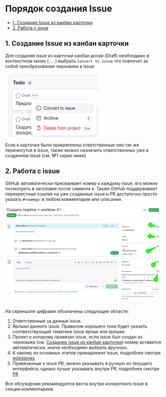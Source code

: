 # Порядок создания Issue <!-- omit in toc -->

- [1. Создание Issue из канбан карточки](#1-создание-issue-из-канбан-карточки)
- [2. Работа с issue](#2-работа-с-issue)

## 1. Создание Issue из канбан карточки

Для создания issue из карточки канбан доски (Draft) необходимо в контекстном меню (`...`) выбрать `Convert to issue` что повлечет за собой преобразования черновика в issue

![convert-to-issue](images/issues/convert-to-issue.png)

Если к карточке были прикреплены ответственные они так же перенесутся в issue, также можно назначить ответственных уже в созданном issue (см. №1 скрин ниже).

## 2. Работа с issue

GitHub автоматически присваивает номер к каждому issue, его можно посмотреть в заголовке после символа `#`. Также GitHub поддерживает перекрестные ссылке на уже созданные issue и PR достаточно просто указать `#<номер>` в любом комментарии или описании.

![issue-view](images/issues/issue-view.png)

На скриншоте цифрами обозначены следующие области:

1. Ответственные за данные issue.
2. Ярлыки данного issue. Правилом хорошего тона будет указать соответствующий тематике issue ярлык или ярлыки.
3. Проект к которому привязан issue, если issue был создан из черновика (см. [Создание Issue из канбан карточки](#1-создание-issue-из-канбан-карточки)) номер вставится автоматически, иначе необходимо выбрать вручную.
4. К какому из основных этапов принадлежит issue, подробнее смотри [milestones](milestones.md)
5. Привязанные к issue PR, можно указывать в ручную из текущего интерфейса, однако лучше указывать внутри PR, подробнее смотри [PR](pull-request.md)

Все обсуждения рекомендуется вести внутри конкретного issue в секции комментариев.